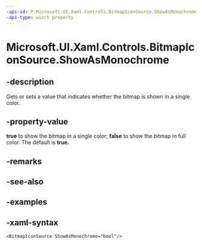 ```yaml
---
-api-id: P:Microsoft.UI.Xaml.Controls.BitmapIconSource.ShowAsMonochrome
-api-type: winrt property
---
```

<!-- Property syntax.
public bool ShowAsMonochrome { get;  set; }
-->

# Microsoft.UI.Xaml.Controls.BitmapIconSource.ShowAsMonochrome


## -description

Gets or sets a value that indicates whether the bitmap is shown in a single color.


## -property-value

**true** to show the bitmap in a single color; **false** to show the bitmap in full color. The default is **true.**


## -remarks


## -see-also


## -examples


## -xaml-syntax

```xaml
<BitmapIconSource ShowAsMonochrome="bool"/>
```


